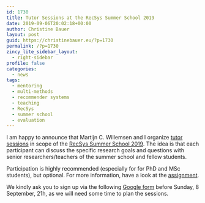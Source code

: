 ```yaml
---
id: 1730
title: Tutor Sessions at the RecSys Summer School 2019
date: 2019-09-06T20:02:18+00:00
author: Christine Bauer
layout: post
guid: https://christinebauer.eu/?p=1730
permalink: /?p=1730
zincy_lite_sidebar_layout:
  - right-sidebar
profile: false
categories:
  - news
tags:
  - mentoring
  - multi-methods
  - recommender systems
  - teaching
  - RecSys
  - summer school
  - evaluation
---
```

I am happy to announce that Martijn C. Willemsen and I organize [tutor sessions](https://acmrecsys.github.io/rsss2019/recsys_summerschool_tutorassignment.pdf) in scope of the [RecSys Summer School 2019](https://acmrecsys.github.io/rsss2019/). The idea is that each participant can discuss the specific research goals and questions with senior researchers/teachers of the summer school and fellow students.

Participation is highly recommended (especially for for PhD and MSc students), but optional. For more information, have a look at the [assignment](https://acmrecsys.github.io/rsss2019/recsys_summerschool_tutorassignment.pdf).

We kindly ask you to sign up via the following [Google form](https://forms.gle/caQeMZqHZVQs1k1B8) before Sunday, 8 September, 21h, as we will need some time to plan the sessions.